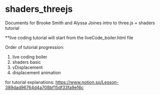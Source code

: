 # shaders_threejs

Documents for Brooke Smith and Alyssa Joines intro to three.js + shaders tutorial

\*\*live coding tutorial will start from the liveCode_boiler.html file

Order of tutorial progression:

1. live coding boiler
2. shaders basic
3. vDisplacement
4. displacement animation

for tutorial explanations:
https://www.notion.so/Lesson-389dad96764d4a708bf15df33fa9e16c
